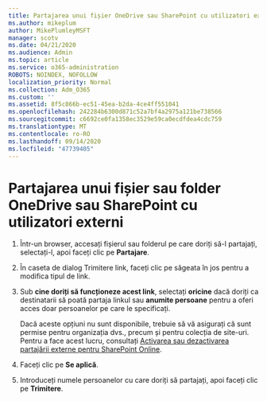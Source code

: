 ```yaml
---
title: Partajarea unui fișier OneDrive sau SharePoint cu utilizatori externi
ms.author: mikeplum
author: MikePlumleyMSFT
manager: scotv
ms.date: 04/21/2020
ms.audience: Admin
ms.topic: article
ms.service: o365-administration
ROBOTS: NOINDEX, NOFOLLOW
localization_priority: Normal
ms.collection: Adm_O365
ms.custom: ''
ms.assetid: 8f5c866b-ec51-45ea-b2da-4ce4ff551041
ms.openlocfilehash: 242284b6300d871c52a7bf4a2975a121be738566
ms.sourcegitcommit: c6692ce0fa1358ec3529e59ca0ecdfdea4cdc759
ms.translationtype: MT
ms.contentlocale: ro-RO
ms.lasthandoff: 09/14/2020
ms.locfileid: "47739405"
---
```

# <a name="share-a-onedrive-or-sharepoint-file-or-folder-with-external-users"></a>Partajarea unui fișier sau folder OneDrive sau SharePoint cu utilizatori externi

1. Într-un browser, accesați fișierul sau folderul pe care doriți să-l partajați, selectați-l, apoi faceți clic pe **Partajare**.
    
2. În caseta de dialog Trimitere link, faceți clic pe săgeata în jos pentru a modifica tipul de link.
    
3. Sub **cine doriți să funcționeze acest link**, selectați **oricine** dacă doriți ca destinatarii să poată partaja linkul sau **anumite persoane** pentru a oferi acces doar persoanelor pe care le specificați. 
    
    Dacă aceste opțiuni nu sunt disponibile, trebuie să vă asigurați că sunt permise pentru organizația dvs., precum și pentru colecția de site-uri. Pentru a face acest lucru, consultați [Activarea sau dezactivarea partajării externe pentru SharePoint Online](https://go.microsoft.com/fwlink/?linkid=866426).
    
4. Faceți clic pe **Se aplică**.
    
5. Introduceți numele persoanelor cu care doriți să partajați, apoi faceți clic pe **Trimitere**.
    

